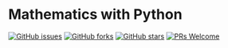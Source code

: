 # Mathematics with Python
[![GitHub issues](https://img.shields.io/github/issues/Develop-Packt/Mathematics-with-Python.svg)](https://github.com/Develop-Packt/Mathematics-with-Python/issues)
[![GitHub forks](https://img.shields.io/github/forks/Develop-Packt/Mathematics-with-Python.svg)](https://github.com/Develop-Packt/Mathematics-with-Python/network)
[![GitHub stars](https://img.shields.io/github/stars/Develop-Packt/Mathematics-with-Python.svg)](https://github.com/Develop-Packt/Mathematics-with-Python/stargazers)
[![PRs Welcome](https://img.shields.io/badge/PRs-welcome-brightgreen.svg)](https://github.com/Develop-Packt/Mathematics-with-Python/pulls)
